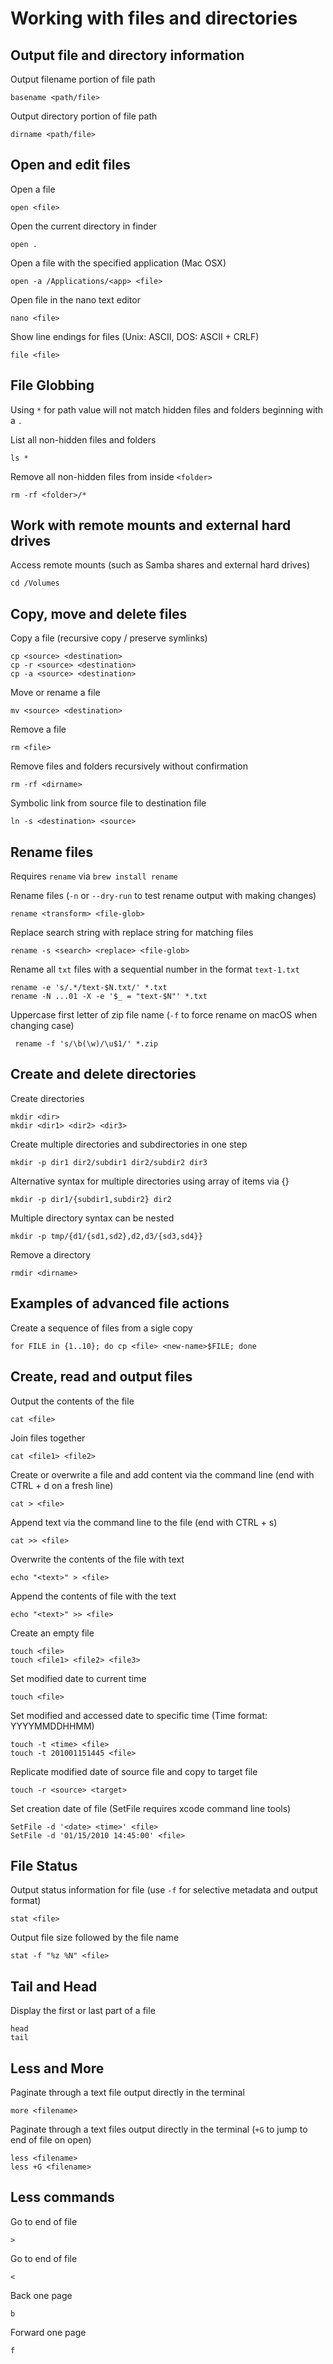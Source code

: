# Working with files and directories

## Output file and directory information

Output filename portion of file path

    basename <path/file>

Output directory portion of file path

    dirname <path/file>

## Open and edit files

Open a file

    open <file>

Open the current directory in finder

    open .

Open a file with the specified application (Mac OSX)

    open -a /Applications/<app> <file>

Open file in the nano text editor

    nano <file>

Show line endings for files (Unix: ASCII, DOS: ASCII + CRLF)

    file <file>

## File Globbing

Using `*` for path value will not match hidden files and folders beginning with a `.`

List all non-hidden files and folders

    ls *

Remove all non-hidden files from inside `<folder>`

    rm -rf <folder>/*

## Work with remote mounts and external hard drives

Access remote mounts (such as Samba shares and external hard drives)

    cd /Volumes

## Copy, move and delete files

Copy a file (recursive copy / preserve symlinks)

    cp <source> <destination>
    cp -r <source> <destination>
    cp -a <source> <destination>

Move or rename a file

    mv <source> <destination>

Remove a file

    rm <file>

Remove files and folders recursively without confirmation

    rm -rf <dirname>

Symbolic link from source file to destination file

    ln -s <destination> <source>

## Rename files

Requires `rename` via `brew install rename`

Rename files (`-n` or `--dry-run` to test rename output with making changes)

    rename <transform> <file-glob>

Replace search string with replace string for matching files

    rename -s <search> <replace> <file-glob>

Rename all `txt` files with a sequential number in the format `text-1.txt`

    rename -e 's/.*/text-$N.txt/' *.txt
    rename -N ...01 -X -e '$_ = "text-$N"' *.txt

Uppercase first letter of zip file name (`-f` to force rename on macOS when changing case)

     rename -f 's/\b(\w)/\u$1/' *.zip

## Create and delete directories

Create directories

    mkdir <dir>
    mkdir <dir1> <dir2> <dir3>

Create multiple directories and subdirectories in one step

    mkdir -p dir1 dir2/subdir1 dir2/subdir2 dir3

Alternative syntax for multiple directories using array of items via {}

    mkdir -p dir1/{subdir1,subdir2} dir2

Multiple directory syntax can be nested

    mkdir -p tmp/{d1/{sd1,sd2},d2,d3/{sd3,sd4}}

Remove a directory

    rmdir <dirname>

## Examples of advanced file actions

Create a sequence of files from a sigle copy

    for FILE in {1..10}; do cp <file> <new-name>$FILE; done

## Create, read and output files

Output the contents of the file

    cat <file>

Join files together

    cat <file1> <file2>

Create or overwrite a file and add content via the command line (end with CTRL + d on a fresh line)

    cat > <file>

Append text via the command line to the file (end with CTRL + s)

    cat >> <file>

Overwrite the contents of the file with text

    echo "<text>" > <file>

Append the contents of file with the text

    echo "<text>" >> <file>

Create an empty file

    touch <file>
    touch <file1> <file2> <file3>

Set modified date to current time

    touch <file>

Set modified and accessed date to specific time (Time format: YYYYMMDDHHMM)

    touch -t <time> <file>
    touch -t 201001151445 <file>

Replicate modified date of source file and copy to target file

    touch -r <source> <target>

Set creation date of file (SetFile requires xcode command line tools)

    SetFile -d '<date> <time>' <file>
    SetFile -d '01/15/2010 14:45:00' <file>

## File Status

Output status information for file (use `-f` for selective metadata and output format)

    stat <file>

Output file size followed by the file name

    stat -f "%z %N" <file>

## Tail and Head

Display the first or last part of a file

    head
    tail

## Less and More

Paginate through a text file output directly in the terminal

    more <filename>

Paginate through a text files output directly in the terminal (`+G` to jump to end of file on open)

    less <filename>
    less +G <filename>

## Less commands

Go to end of file

    >

Go to end of file

    <

Back one page

    b

Forward one page

    f
